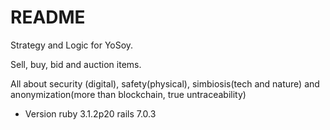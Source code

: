 # README

Strategy and Logic for YoSoy. 

Sell, buy, bid and auction items. 

All about security (digital), safety(physical), simbiosis(tech and nature) and anonymization(more than blockchain, true untraceability)

* Version
ruby 3.1.2p20
rails 7.0.3
